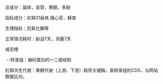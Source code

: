 总成分：甾体，皂苷，黄酮，多酚

指标成分：杠柳21甾体,强心苷，醛类

生理指标：抗氧化酶等

正常情况耗时：胁迫7天，测量7天

或另增

​	--转录组：编码蛋白的一二级结构

杠柳次生代谢：黄酮代谢（上游、下游）路径关键酶，查转录组的CDS，与网站数据比对。